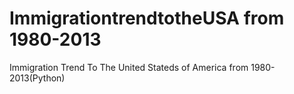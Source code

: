 # ImmigrationtrendtotheUSA from 1980-2013
Immigration Trend To The United Stateds of America from 1980-2013(Python)
